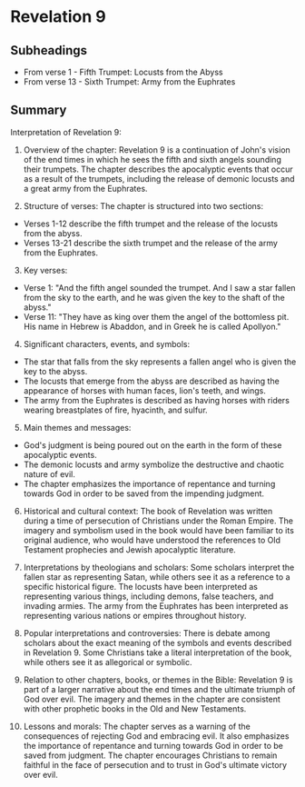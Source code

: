 # Revelation 9

## Subheadings

* From verse 1 - Fifth Trumpet: Locusts from the Abyss
* From verse 13 - Sixth Trumpet: Army from the Euphrates

## Summary

Interpretation of Revelation 9:

1. Overview of the chapter:
Revelation 9 is a continuation of John's vision of the end times in which he sees the fifth and sixth angels sounding their trumpets. The chapter describes the apocalyptic events that occur as a result of the trumpets, including the release of demonic locusts and a great army from the Euphrates.

2. Structure of verses:
The chapter is structured into two sections:
- Verses 1-12 describe the fifth trumpet and the release of the locusts from the abyss.
- Verses 13-21 describe the sixth trumpet and the release of the army from the Euphrates.

3. Key verses:
- Verse 1: "And the fifth angel sounded the trumpet. And I saw a star fallen from the sky to the earth, and he was given the key to the shaft of the abyss."
- Verse 11: "They have as king over them the angel of the bottomless pit. His name in Hebrew is Abaddon, and in Greek he is called Apollyon."

4. Significant characters, events, and symbols:
- The star that falls from the sky represents a fallen angel who is given the key to the abyss.
- The locusts that emerge from the abyss are described as having the appearance of horses with human faces, lion's teeth, and wings.
- The army from the Euphrates is described as having horses with riders wearing breastplates of fire, hyacinth, and sulfur.

5. Main themes and messages:
- God's judgment is being poured out on the earth in the form of these apocalyptic events.
- The demonic locusts and army symbolize the destructive and chaotic nature of evil.
- The chapter emphasizes the importance of repentance and turning towards God in order to be saved from the impending judgment.

6. Historical and cultural context:
The book of Revelation was written during a time of persecution of Christians under the Roman Empire. The imagery and symbolism used in the book would have been familiar to its original audience, who would have understood the references to Old Testament prophecies and Jewish apocalyptic literature.

7. Interpretations by theologians and scholars:
Some scholars interpret the fallen star as representing Satan, while others see it as a reference to a specific historical figure. The locusts have been interpreted as representing various things, including demons, false teachers, and invading armies. The army from the Euphrates has been interpreted as representing various nations or empires throughout history.

8. Popular interpretations and controversies:
There is debate among scholars about the exact meaning of the symbols and events described in Revelation 9. Some Christians take a literal interpretation of the book, while others see it as allegorical or symbolic.

9. Relation to other chapters, books, or themes in the Bible:
Revelation 9 is part of a larger narrative about the end times and the ultimate triumph of God over evil. The imagery and themes in the chapter are consistent with other prophetic books in the Old and New Testaments.

10. Lessons and morals:
The chapter serves as a warning of the consequences of rejecting God and embracing evil. It also emphasizes the importance of repentance and turning towards God in order to be saved from judgment. The chapter encourages Christians to remain faithful in the face of persecution and to trust in God's ultimate victory over evil.